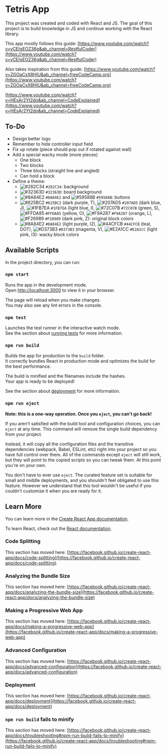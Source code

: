 # Tetris App

This project was created and coded with React and JS. The goal of this project is to build knowledge in JS and continue working with the React library.

This app mostly follows this guide: [https://www.youtube.com/watch?v=yCEIgEOZ36g&ab_channel=RestfulCoder](https://www.youtube.com/watch?v=yCEIgEOZ36g&ab_channel=RestfulCoder)

Also takes inspiration from this guide: [https://www.youtube.com/watch?v=ZGOaCxX8HIU&ab_channel=freeCodeCamp.org](https://www.youtube.com/watch?v=ZGOaCxX8HIU&ab_channel=freeCodeCamp.org)

[https://www.youtube.com/watch?v=HEsAr2Yt2do&ab_channel=CodeExplained](https://www.youtube.com/watch?v=HEsAr2Yt2do&ab_channel=CodeExplained)

## To-Do
- Design better logo
- Remember to hide controller input field
- Fix up rotate (piece should pop out if rotated against wall)
- Add a special wacky mode (more pieces)
    - One block
    - Two blocks
    - Three blocks (straight line and angled)
    - Can hold a block
- Define a theme:
    - ![#282C34](https://placehold.co/15x15/282C34/282C34.png) `#282C34`: background
    - ![#32363D](https://placehold.co/15x15/32363D/32363D.png) `#32363D`: board background
    - ![#8A84E2](https://placehold.co/15x15/8A84E2/8A84E2.png) `#8A84E2` and ![#59588B](https://placehold.co/15x15/59588B/59588B.png) `#59588B`: buttons
    - ![#625BC2](https://placehold.co/15x15/625BC2/625BC2.png) `#625BC2` (dark purple, T), ![#207AD5](https://placehold.co/15x15/207AD5/207AD5.png) `#207AD5` (dark blue, J), ![#1FB7EA](https://placehold.co/15x15/1FB7EA/1FB7EA.png) `#1FB7EA` (light blue, I), ![#72C07B](https://placehold.co/15x15/72C07B/72C07B.png) `#72C07B` (green, S), ![#FFDA85](https://placehold.co/15x15/FFDA85/FFDA85.png) `#FFDA85` (yellow, O), ![#F9A287](https://placehold.co/15x15/F9A287/F9A287.png) `#F9A287` (orange, L), ![#F26989](https://placehold.co/15x15/F26989/F26989.png) `#F26989` (dark pink, Z): original block colors
    - ![#8A84E2](https://placehold.co/15x15/8A84E2/8A84E2.png) `#8A84E2` (light purple, I2), ![#44CFCB](https://placehold.co/15x15/44CFCB/44CFCB.png) `#44CFCB` (teal, DOT), ![#D373B3](https://placehold.co/15x15/D373B3/D373B3.png) `#D373B3` (magenta, V), ![#E2A1CC](https://placehold.co/15x15/E2A1CC/E2A1CC.png) `#E2A1CC` (light pink, I3): wacky block colors

## Available Scripts

In the project directory, you can run:

### `npm start`

Runs the app in the development mode.\
Open [http://localhost:3000](http://localhost:3000) to view it in your browser.

The page will reload when you make changes.\
You may also see any lint errors in the console.

### `npm test`

Launches the test runner in the interactive watch mode.\
See the section about [running tests](https://facebook.github.io/create-react-app/docs/running-tests) for more information.

### `npm run build`

Builds the app for production to the `build` folder.\
It correctly bundles React in production mode and optimizes the build for the best performance.

The build is minified and the filenames include the hashes.\
Your app is ready to be deployed!

See the section about [deployment](https://facebook.github.io/create-react-app/docs/deployment) for more information.

### `npm run eject`

**Note: this is a one-way operation. Once you `eject`, you can't go back!**

If you aren't satisfied with the build tool and configuration choices, you can `eject` at any time. This command will remove the single build dependency from your project.

Instead, it will copy all the configuration files and the transitive dependencies (webpack, Babel, ESLint, etc) right into your project so you have full control over them. All of the commands except `eject` will still work, but they will point to the copied scripts so you can tweak them. At this point you're on your own.

You don't have to ever use `eject`. The curated feature set is suitable for small and middle deployments, and you shouldn't feel obligated to use this feature. However we understand that this tool wouldn't be useful if you couldn't customize it when you are ready for it.

## Learn More

You can learn more in the [Create React App documentation](https://facebook.github.io/create-react-app/docs/getting-started).

To learn React, check out the [React documentation](https://reactjs.org/).

### Code Splitting

This section has moved here: [https://facebook.github.io/create-react-app/docs/code-splitting](https://facebook.github.io/create-react-app/docs/code-splitting)

### Analyzing the Bundle Size

This section has moved here: [https://facebook.github.io/create-react-app/docs/analyzing-the-bundle-size](https://facebook.github.io/create-react-app/docs/analyzing-the-bundle-size)

### Making a Progressive Web App

This section has moved here: [https://facebook.github.io/create-react-app/docs/making-a-progressive-web-app](https://facebook.github.io/create-react-app/docs/making-a-progressive-web-app)

### Advanced Configuration

This section has moved here: [https://facebook.github.io/create-react-app/docs/advanced-configuration](https://facebook.github.io/create-react-app/docs/advanced-configuration)

### Deployment

This section has moved here: [https://facebook.github.io/create-react-app/docs/deployment](https://facebook.github.io/create-react-app/docs/deployment)

### `npm run build` fails to minify

This section has moved here: [https://facebook.github.io/create-react-app/docs/troubleshooting#npm-run-build-fails-to-minify](https://facebook.github.io/create-react-app/docs/troubleshooting#npm-run-build-fails-to-minify)
